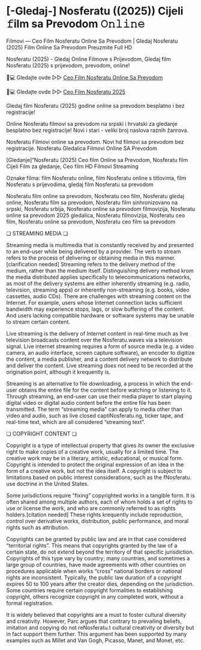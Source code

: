 # [-Gledaj-] Nosferatu ((2025)) Cijeli 𝚏ilm sa Prevodom 𝙾𝚗𝚕𝚒𝚗𝚎

Filmovi — Ceo Film Nosferatu Online Sa Prevodom | Gledaj Nosferatu (2025) Film Online Sa Prevodom Preuzmite Full HD

Nosferatu (2025) - Gledaj Online Filmove s Prijevodom, Gledaj film Nosferatu (2025) s prijevodom, prevodom, online!

📱💻 Gledajte ovde ▷▷ [Ceo Film Nosferatu Online Sa Prevodom](https://t.co/PGoTgZFQVY)

📱💻 Gledajte ovde ▷▷ [Ceo Film Nosferatu 2025](https://t.co/PGoTgZFQVY)

Gledaj film Nosferatu (2025) godine online sa prevodom besplatno i bez registracije!

Online Nosferatu filmovi sa prevodom na srpski i hrvatski za gledanje besplatno bez registracije! Novi i stari - veliki broj naslova raznih žanrova.

Nosferatu Filmovi online sa prevodom. Novi hd filmovi sa prevodom bez registracije. Nosferatu Gledalica Filmovi Online SA Prevodom

[Gledanje]“Nosferatu (2025) Ceo film Online sa Prevodom, Nosferatu film Cijeli Film za gledanje, Ceo film HD Filmovi Streaming

Oznake filma: film Nosferatu online, film Nosferatu online s titlovima, film Nosferatu s prijevodima, gledaj film Nosferatu sa prevodom

Nosferatu film online sa prevodom, Nosferatu ceo film, Nosferatu gledaj online, Nosferatu film sa prevodom, Nosferatu film sinhronizovano na srpski, Nosferatu srbija, Nosferatu online sa prevodom filmovizija, Nosferatu online sa prevodom 2025 gledalica, Nosferatu filmovizija, Nosferatu ceo film, Nosferatu online sa prevodom, Nosferatu ceo film sa prevodom

❏ STREAMING MEDIA ❏

Streaming media is multimedia that is constantly received by and presented to an end-user while being delivered by a provider. The verb to stream refers to the process of delivering or obtaining media in this manner.[clarification needed] Streaming refers to the delivery method of the medium, rather than the medium itself. Distinguishing delivery method krom the media distributed applies specifically to telecommunications networks, as most of the delivery systems are either inherently streaming (e.g. radio, television, streaming apps) or inherently non-streaming (e.g. books, video cassettes, audio CDs). There are challenges with streaming content on the Internet. For example, users whose Internet connection lacks sufficient bandwidth may experience stops, lags, or slow buffering of the content. And users lacking compatible hardware or software systems may be unable to stream certain content.

Live streaming is the delivery of Internet content in real-time much as live television broadcasts content over the Nosferatu.waves via a television signal. Live internet streaming requires a form of source media (e.g. a video camera, an audio interface, screen capture software), an encoder to digitize the content, a media publisher, and a content delivery network to distribute and deliver the content. Live streaming does not need to be recorded at the origination point, although it krequently is.

Streaming is an alternative to file downloading, a process in which the end-user obtains the entire file for the content before watching or listening to it. Through streaming, an end-user can use their media player to start playing digital video or digital audio content before the entire file has been transmitted. The term “streaming media” can apply to media other than video and audio, such as live closed captiNosferatu.ng, ticker tape, and real-time text, which are all considered “streaming text”.

❏ COPYRIGHT CONTENT ❏

Copyright is a type of intellectual property that gives its owner the exclusive right to make copies of a creative work, usually for a limited time. The creative work may be in a literary, artistic, educational, or musical form. Copyright is intended to protect the original expression of an idea in the form of a creative work, but not the idea itself. A copyright is subject to limitations based on public interest considerations, such as the fNosferatu. use doctrine in the United States.

Some jurisdictions require “fixing” copyrighted works in a tangible form. It is often shared among multiple authors, each of whom holds a set of rights to use or license the work, and who are commonly referred to as rights holders.[citation needed] These rights krequently include reproduction, control over derivative works, distribution, public performance, and moral rights such as attribution.

Copyrights can be granted by public law and are in that case considered “territorial rights”. This means that copyrights granted by the law of a certain state, do not extend beyond the territory of that specific jurisdiction. Copyrights of this type vary by country; many countries, and sometimes a large group of countries, have made agreements with other countries on procedures applicable when works “cross” national borders or national rights are inconsistent. Typically, the public law duration of a copyright expires 50 to 100 years after the creator dies, depending on the jurisdiction. Some countries require certain copyright formalities to establishing copyright, others recognize copyright in any completed work, without a formal registration.

It is widely believed that copyrights are a must to foster cultural diversity and creativity. However, Parc argues that contrary to prevailing beliefs, imitation and copying do not reNosferatu.t cultural creativity or diversity but in fact support them further. This argument has been supported by many examples such as Millet and Van Gogh, Picasso, Manet, and Monet, etc.
